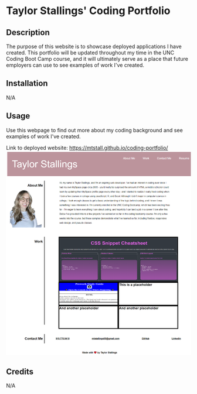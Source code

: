 # Taylor Stallings' Coding Portfolio

## Description

The purpose of this website is to showcase deployed applications I have created. This portfolio will be updated throughout my time in the UNC Coding Boot Camp course, and it will ultimately serve as a place that future employers can use to see examples of work I've created.

## Installation
N/A

## Usage

Use this webpage to find out more about my coding background and see examples of work I've created.

Link to deployed website: https://mtstall.github.io/coding-portfolio/
<img src="./assets/images/coding-portfolio.png" alt="screenshot of deployed site"/>

## Credits

N/A
